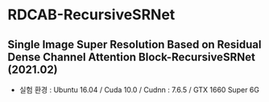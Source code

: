 # RDCAB-RecursiveSRNet

## Single Image Super Resolution Based on Residual Dense Channel Attention Block-RecursiveSRNet (2021.02)
* 실험 환경 : Ubuntu 16.04 / Cuda 10.0 / Cudnn : 7.6.5 / GTX 1660 Super 6G



